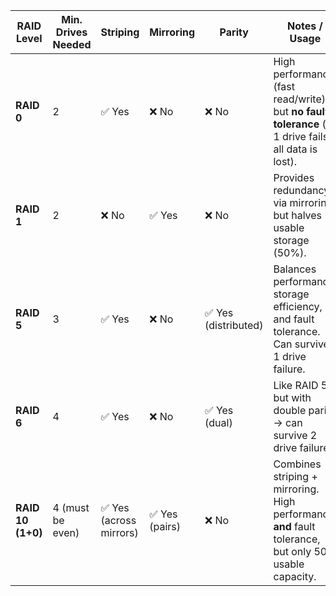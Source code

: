 
| **RAID Level**    | **Min. Drives Needed** | **Striping**           | **Mirroring** | **Parity**          | **Notes / Usage**                                                                                      |
| ----------------- | ---------------------- | ---------------------- | ------------- | ------------------- | ------------------------------------------------------------------------------------------------------ |
| **RAID 0**        | 2                      | ✅ Yes                  | ❌ No          | ❌ No                | High performance (fast read/write), but **no fault tolerance** (if 1 drive fails, all data is lost).   |
| **RAID 1**        | 2                      | ❌ No                   | ✅ Yes         | ❌ No                | Provides redundancy via mirroring, but halves usable storage (50%).                                    |
| **RAID 5**        | 3                      | ✅ Yes                  | ❌ No          | ✅ Yes (distributed) | Balances performance, storage efficiency, and fault tolerance. Can survive 1 drive failure.            |
| **RAID 6**        | 4                      | ✅ Yes                  | ❌ No          | ✅ Yes (dual)        | Like RAID 5, but with double parity → can survive 2 drive failures.                                    |
| **RAID 10 (1+0)** | 4 (must be even)       | ✅ Yes (across mirrors) | ✅ Yes (pairs) | ❌ No                | Combines striping + mirroring. High performance **and** fault tolerance, but only 50% usable capacity. |
